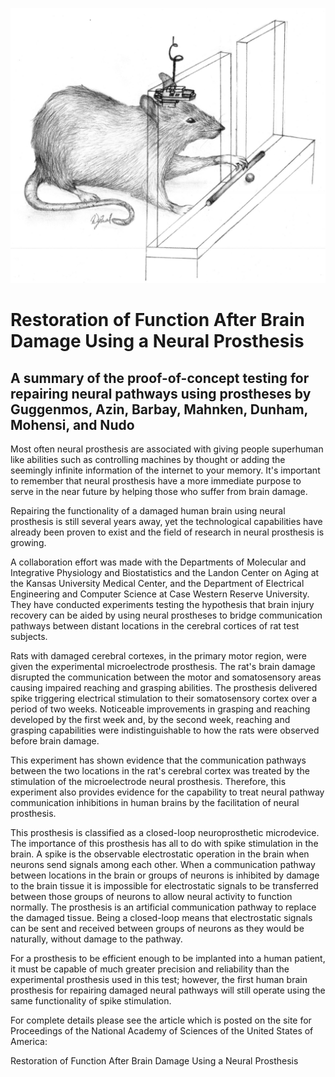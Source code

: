 ![alt text](Assets/Image.jpg)

# Restoration of Function After Brain Damage Using a Neural Prosthesis
## A summary of the proof-of-concept testing for repairing neural pathways using prostheses by Guggenmos, Azin, Barbay, Mahnken, Dunham, Mohensi, and Nudo

Most often neural prosthesis are associated with giving people superhuman like abilities such as controlling machines by thought or adding the seemingly infinite information of the internet to your memory. It's important to remember that neural prosthesis have a more immediate purpose to serve in the near future by helping those who suffer from brain damage.

Repairing the functionality of a damaged human brain using neural prosthesis is still several years away, yet the technological capabilities have already been proven to exist and the field of research in neural prosthesis is growing.

A collaboration effort was made with the Departments of Molecular and Integrative Physiology and Biostatistics and the Landon Center on Aging at the Kansas University Medical Center, and the Department of Electrical Engineering and Computer Science at Case Western Reserve University. They have conducted experiments testing the hypothesis that brain injury recovery can be aided by using neural prostheses to bridge communication pathways between distant locations in the cerebral cortices of rat test subjects.

Rats with damaged cerebral cortexes, in the primary motor region, were given the experimental microelectrode prosthesis. The rat's brain damage disrupted the communication between the motor and somatosensory areas causing impaired reaching and grasping abilities. The prosthesis delivered spike triggering electrical stimulation to their somatosensory cortex over a period of two weeks. Noticeable improvements in grasping and reaching developed by the first week and, by the second week, reaching and grasping capabilities were indistinguishable to how the rats were observed before brain damage.

This experiment has shown evidence that the communication pathways between the two locations in the rat's cerebral cortex was treated by the stimulation of the microelectrode neural prosthesis. Therefore, this experiment also provides evidence for the capability to treat neural pathway communication inhibitions in human brains by the facilitation of neural prosthesis.

This prosthesis is classified as a closed-loop neuroprosthetic microdevice. The importance of this prosthesis has all to do with spike stimulation in the brain. A spike is the observable electrostatic operation in the brain when neurons send signals among each other. When a communication pathway between locations in the brain or groups of neurons is inhibited by damage to the brain tissue it is impossible for electrostatic signals to be transferred between those groups of neurons to allow neural activity to function normally. The prosthesis is an artificial communication pathway to replace the damaged tissue. Being a closed-loop means that electrostatic signals can be sent and received between groups of neurons as they would be naturally, without damage to the pathway.

For a prosthesis to be efficient enough to be implanted into a human patient, it must be capable of much greater precision and reliability than the experimental prosthesis used in this test; however, the first human brain prosthesis for repairing damaged neural pathways will still operate using the same functionality of spike stimulation.

For complete details please see the article which is posted on the site for Proceedings of the National Academy of Sciences of the United States of America:

Restoration of Function After Brain Damage Using a Neural Prosthesis

